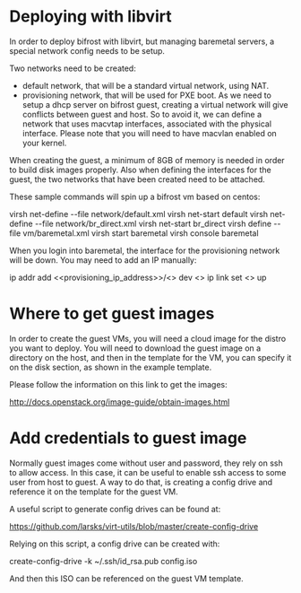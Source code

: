 Deploying with libvirt
======================

In order to deploy bifrost with libvirt, but managing baremetal servers, a special
network config needs to be setup.

Two networks need to be created:
- default network, that will be a standard virtual network, using NAT.
- provisioning network, that will be used for PXE boot. As we need to setup
  a dhcp server on bifrost guest, creating a virtual network will give
  conflicts between guest and host. So to avoid it, we can define a
  network that uses macvtap interfaces, associated with the physical
  interface.
  Please note that you will need to have macvlan enabled on your kernel.

When creating the guest, a minimum of 8GB of memory is needed in order to
build disk images properly. Also when defining the interfaces for the guest, the two
networks that have been created need to be attached.

These sample commands will spin up a bifrost vm based on centos:

virsh net-define --file network/default.xml
virsh net-start default
virsh net-define --file network/br_direct.xml
virsh net-start br_direct
virsh define --file vm/baremetal.xml
virsh start baremetal
virsh console baremetal

When you login into baremetal, the interface for the provisioning
network will be down. You may need to add an IP manually:

ip addr add <<provisioning_ip_address>>/<<mask>> dev <<interface>>
ip link set <<interface>> up

Where to get guest images
=========================
In order to create the guest VMs, you will need a cloud image
for the distro you want to deploy. You will need to download the
guest image on a directory on the host, and then in the template
for the VM, you can specify it on the disk section, as shown
in the example template.

Please follow the information on this link to get the images:

http://docs.openstack.org/image-guide/obtain-images.html

Add credentials to guest image
==============================

Normally guest images come without user and password, they rely on ssh to
allow access. In this case, it can be useful to enable ssh access to some
user from host to guest. A way to do that, is creating a config drive
and reference it on the template for the guest VM.

A useful script to generate config drives can be found at:

https://github.com/larsks/virt-utils/blob/master/create-config-drive

Relying on this script, a config drive can be created with:

create-config-drive -k ~/.ssh/id_rsa.pub config.iso

And then this ISO can be referenced on the guest VM template.

